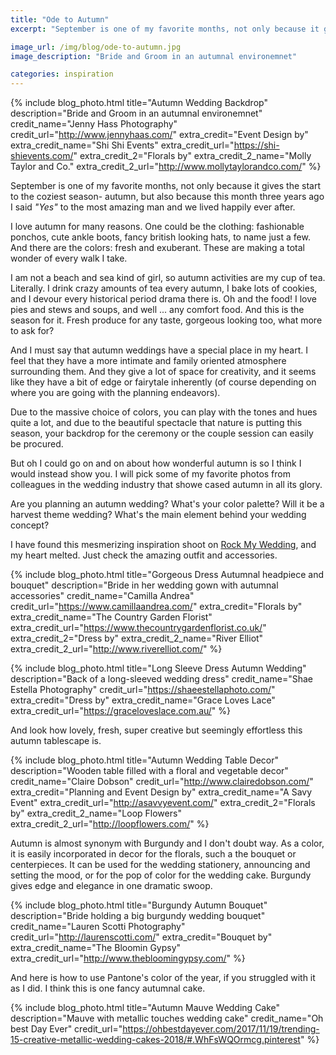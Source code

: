 ```yaml
---
title: "Ode to Autumn"
excerpt: "September is one of my favorite months, not only because it gives the start to the coziest season- autumn, but also because this month"

image_url: /img/blog/ode-to-autumn.jpg
image_description: "Bride and Groom in an autumnal environemnet"

categories: inspiration
---
```


{% include blog_photo.html
title="Autumn Wedding Backdrop"
description="Bride and Groom in an autumnal environemnet"
credit_name="Jenny Hass Photography"
credit_url="http://www.jennyhaas.com/"
extra_credit="Event Design by"
extra_credit_name="Shi Shi Events"
extra_credit_url="https://shi-shievents.com/"
extra_credit_2="Florals by"
extra_credit_2_name="Molly Taylor and Co."
extra_credit_2_url="http://www.mollytaylorandco.com/"
%}

September is one of my favorite months, not only because it gives the start to the coziest season- autumn, but also because this month three years ago I said <em>"Yes"</em> to the most amazing man and we lived happily ever after.

I love autumn for many reasons. One could be the clothing: fashionable ponchos, cute ankle boots, fancy british looking hats, to name just a few. And there are the colors: fresh and exuberant. These are making a total wonder of every walk I take. 

I am not a beach and sea kind of girl, so autumn activities are my cup of tea. Literally. I drink crazy amounts of tea every autumn, I bake lots of cookies, and I devour every historical period drama there is. 
Oh and the food! I love pies and stews and soups, and well ... any comfort food. And this is the season for it. Fresh produce for any taste, gorgeous looking too, what more to ask for?

And I must say that autumn weddings have a special place in my heart. I feel that they have a more intimate and family oriented atmosphere surrounding them. And they give a lot of space for creativity, and it seems like they have a bit of edge or fairytale inherently (of course depending on where you are going with the planning endeavors).

Due to the massive choice of colors, you can play with the tones and hues quite a lot, and due to the beautiful spectacle that nature is putting this season, your backdrop for the ceremony or the couple session can easily be procured. 

But oh I could go on and on about how wonderful autumn is so I think I would instead show you. 
I will pick some of my favorite photos from colleagues in the wedding industry that showe cased autumn in all its glory. 

Are you planning an autumn wedding? What's your color palette? Will it be a harvest theme wedding? What's the main element behind your wedding concept?

I have found this mesmerizing inspiration shoot on [Rock My Wedding](https://www.rockmywedding.co.uk/dark-opulence/), and my heart melted. Just check the amazing outfit and accessories. 

{% include blog_photo.html
title="Gorgeous Dress Autumnal headpiece and bouquet"
description="Bride in her wedding gown with autumnal accessories"
credit_name="Camilla Andrea"
credit_url="https://www.camillaandrea.com/"
extra_credit="Florals by"
extra_credit_name="The Country Garden Florist"
extra_credit_url="https://www.thecountrygardenflorist.co.uk/"
extra_credit_2="Dress by"
extra_credit_2_name="River Elliot"
extra_credit_2_url="http://www.riverelliot.com/"
%}

{% include blog_photo.html
title="Long Sleeve Dress Autumn Wedding"
description="Back of a long-sleeved wedding dress"
credit_name="Shae Estella Photography"
credit_url="https://shaeestellaphoto.com/"
extra_credit="Dress by"
extra_credit_name="Grace Loves Lace"
extra_credit_url="https://graceloveslace.com.au/"
%}

And look how lovely, fresh, super creative but seemingly effortless this autumn tablescape is.

{% include blog_photo.html
title="Autumn Wedding Table Decor"
description="Wooden table filled with a floral and vegetable decor"
credit_name="Claire Dobson"
credit_url="http://www.clairedobson.com/"
extra_credit="Planning and Event Design by"
extra_credit_name="A Savy Event"
extra_credit_url="http://asavvyevent.com/"
extra_credit_2="Florals by"
extra_credit_2_name="Loop Flowers"
extra_credit_2_url="http://loopflowers.com/"
%}

Autumn is almost synonym with Burgundy and I don't doubt way. As a color, it is easily incorporated in decor for the florals, such a the bouquet or centerpieces. It can be used for the wedding stationery, announcing and setting the mood, or for the pop of color for the wedding cake. Burgundy gives edge and elegance in one dramatic swoop. 

{% include blog_photo.html
title="Burgundy Autumn Bouquet"
description="Bride holding a big burgundy wedding bouquet"
credit_name="Lauren Scotti Photography"
credit_url="http://laurenscotti.com/"
extra_credit="Bouquet by"
extra_credit_name="The Bloomin Gypsy"
extra_credit_url="http://www.thebloomingypsy.com/"
%}

And here is how to use Pantone's color of the year, if you struggled with it as I did. I think this is one fancy autumnal cake. 

{% include blog_photo.html
title="Autumn Mauve Wedding Cake"
description="Mauve with metallic touches wedding cake"
credit_name="Oh best Day Ever"
credit_url="https://ohbestdayever.com/2017/11/19/trending-15-creative-metallic-wedding-cakes-2018/#.WhFsWQOrmcg.pinterest"
%}
